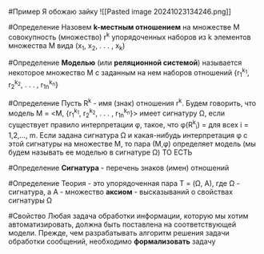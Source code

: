 #Пример Я обожаю зайку
![[Pasted image 20241023134246.png]]


#Определение Назовем **k-местным отношением** на множестве M совокупность (множество) r<sup>k</sup> упорядоченных наборов из k элементов множества M вида (x<sub>1</sub>, x<sub>2</sub>, . . . , x<sub>k</sub>)

#Определение **Моделью** (или **реляционной системой**) называется некоторое множество М с заданным на нем наборов отношений {r<sub>1</sub><sup>k<sub>1</sub></sup>, r<sub>2</sub><sup>k<sub>2</sub></sup>, . . . , r<sub>1n</sub><sup>k<sub>n</sub></sup>}

#Определение Пусть R<sup>k</sup> - имя (знак) отношения r<sup>k</sup>. Будем говорить, что модель М = <M, {r<sub>1</sub><sup>k<sub>1</sub></sup>, r<sub>2</sub><sup>k<sub>2</sub></sup>, . . . , r<sub>1n</sub><sup>k<sub>n</sub></sup>}> имеет сигнатуру Ω, если существует правило интерпретации φ, такое, что φ(R<sup>k</sup><sub>i</sub>) = для всех і = 1,2,..., m. Если задана сигнатура Ω и какая-нибудь интерпретация φ с этой сигнатуры на множестве М, то пара (М,φ) определяет модель (мы будем называть ее моделью в сигнатуре Ω)
ТО ЕСТЬ

#Определение **Сигнатура** - перечень знаков (имен) отношений
 
#Определение Теория - это упорядоченная пара T = (Ω, A), где Ω - сигнатура, а А - множество **аксиом** - высказываний о свойствах сигнатуры Ω

#Свойство Любая задача обработки информации, которую мы хотим автоматизировать, должна быть поставлена на соответствующей модели. Прежде, чем разрабатывать алгоритм решения задачи обработки сообщений, необходимо **формализовать** задачу